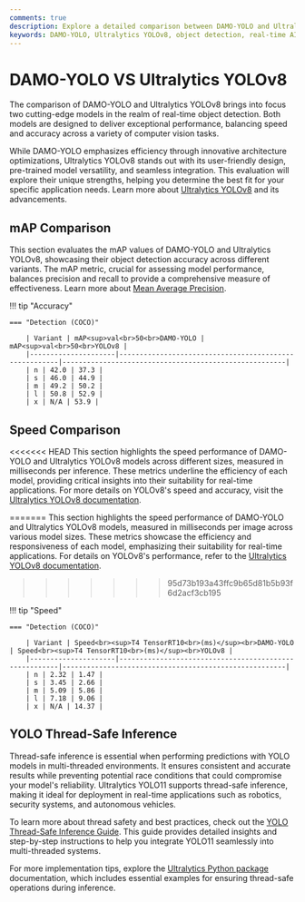 ```yaml
---
comments: true
description: Explore a detailed comparison between DAMO-YOLO and Ultralytics YOLOv8, two leading models in real-time object detection and computer vision. Discover their performance, speed, and capabilities in edge AI applications.
keywords: DAMO-YOLO, Ultralytics YOLOv8, object detection, real-time AI, edge AI, computer vision, Ultralytics, YOLO, AI models
---
```


# DAMO-YOLO VS Ultralytics YOLOv8

The comparison of DAMO-YOLO and Ultralytics YOLOv8 brings into focus two cutting-edge models in the realm of real-time object detection. Both models are designed to deliver exceptional performance, balancing speed and accuracy across a variety of computer vision tasks.

While DAMO-YOLO emphasizes efficiency through innovative architecture optimizations, Ultralytics YOLOv8 stands out with its user-friendly design, pre-trained model versatility, and seamless integration. This evaluation will explore their unique strengths, helping you determine the best fit for your specific application needs. Learn more about [Ultralytics YOLOv8](https://docs.ultralytics.com/models/yolov8/) and its advancements.

## mAP Comparison

This section evaluates the mAP values of DAMO-YOLO and Ultralytics YOLOv8, showcasing their object detection accuracy across different variants. The mAP metric, crucial for assessing model performance, balances precision and recall to provide a comprehensive measure of effectiveness. Learn more about [Mean Average Precision](https://www.ultralytics.com/glossary/mean-average-precision-map).

!!! tip "Accuracy"

    === "Detection (COCO)"

    	| Variant | mAP<sup>val<br>50<br>DAMO-YOLO | mAP<sup>val<br>50<br>YOLOv8 |
    	|---------------------|-------------------------------------------------------|-------------------------------------------------------|
    	| n | 42.0 | 37.3 |
    	| s | 46.0 | 44.9 |
    	| m | 49.2 | 50.2 |
    	| l | 50.8 | 52.9 |
    	| x | N/A | 53.9 |

## Speed Comparison

<<<<<<< HEAD
This section highlights the speed performance of DAMO-YOLO and Ultralytics YOLOv8 models across different sizes, measured in milliseconds per inference. These metrics underline the efficiency of each model, providing critical insights into their suitability for real-time applications. For more details on YOLOv8's speed and accuracy, visit the [Ultralytics YOLOv8 documentation](https://docs.ultralytics.com/models/yolov8/).

=======
This section highlights the speed performance of DAMO-YOLO and Ultralytics YOLOv8 models, measured in milliseconds per image across various model sizes. These metrics showcase the efficiency and responsiveness of each model, emphasizing their suitability for real-time applications. For details on YOLOv8's performance, refer to the [Ultralytics YOLOv8 documentation](https://docs.ultralytics.com/models/yolov8/).

> > > > > > > 95d73b193a43ffc9b65d81b5b93f6d2acf3cb195

!!! tip "Speed"

    === "Detection (COCO)"

    	| Variant | Speed<br><sup>T4 TensorRT10<br>(ms)</sup><br>DAMO-YOLO | Speed<br><sup>T4 TensorRT10<br>(ms)</sup><br>YOLOv8 |
    	|---------------------|-------------------------------------------------------|-------------------------------------------------------|
    	| n | 2.32 | 1.47 |
    	| s | 3.45 | 2.66 |
    	| m | 5.09 | 5.86 |
    	| l | 7.18 | 9.06 |
    	| x | N/A | 14.37 |

## YOLO Thread-Safe Inference

Thread-safe inference is essential when performing predictions with YOLO models in multi-threaded environments. It ensures consistent and accurate results while preventing potential race conditions that could compromise your model's reliability. Ultralytics YOLO11 supports thread-safe inference, making it ideal for deployment in real-time applications such as robotics, security systems, and autonomous vehicles.

To learn more about thread safety and best practices, check out the [YOLO Thread-Safe Inference Guide](https://docs.ultralytics.com/guides/yolo-thread-safe-inference/). This guide provides detailed insights and step-by-step instructions to help you integrate YOLO11 seamlessly into multi-threaded systems.

For more implementation tips, explore the [Ultralytics Python package](https://pypi.org/project/ultralytics/) documentation, which includes essential examples for ensuring thread-safe operations during inference.
